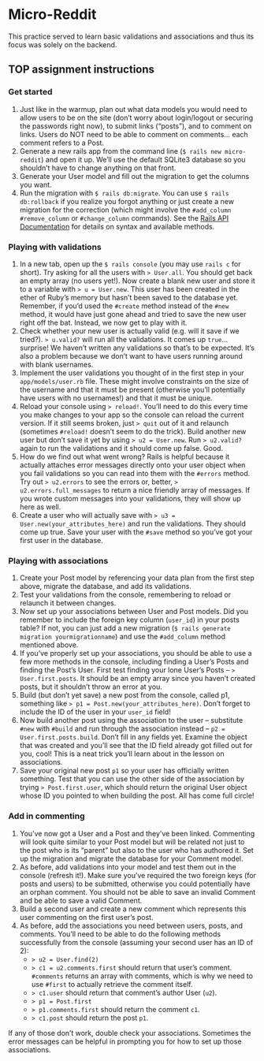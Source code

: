 #  Micro-Reddit

This practice served to learn basic validations and associations and thus its focus was solely on the backend.

## TOP assignment instructions

### Get started

1. Just like in the warmup, plan out what data models you would need to allow users to be on the site (don’t worry about login/logout or securing the passwords right now), to submit links (“posts”), and to comment on links. Users do NOT need to be able to comment on comments… each comment refers to a Post.
2. Generate a new rails app from the command line (`$ rails new micro-reddit`) and open it up. We’ll use the default SQLite3 database so you shouldn’t have to change anything on that front.
3. Generate your User model and fill out the migration to get the columns you want.
4. Run the migration with `$ rails db:migrate`. You can use `$ rails db:rollback` if you realize you forgot anything or just create a new migration for the correction (which might involve the `#add_column` `#remove_column` or `#change_column` commands). See the [Rails API Documentation](http://api.rubyonrails.org/classes/ActiveRecord/Migration.html) for details on syntax and available methods.

### Playing with validations

1. In a new tab, open up the `$ rails console` (you may use `rails c` for short). Try asking for all the users with `> User.all`. You should get back an empty array (no users yet!). Now create a blank new user and store it to a variable with `> u = User.new`. This user has been created in the ether of Ruby’s memory but hasn’t been saved to the database yet. Remember, if you’d used the `#create` method instead of the `#new` method, it would have just gone ahead and tried to save the new user right off the bat. Instead, we now get to play with it.
2. Check whether your new user is actually valid (e.g. will it save if we tried?). `> u.valid?` will run all the validations. It comes up `true`… surprise! We haven’t written any validations so that’s to be expected. It’s also a problem because we don’t want to have users running around with blank usernames.
3. Implement the user validations you thought of in the first step in your `app/models/user.rb` file. These might involve constraints on the size of the username and that it must be present (otherwise you’ll potentially have users with no usernames!) and that it must be unique.
4. Reload your console using `> reload!`. You’ll need to do this every time you make changes to your app so the console can reload the current version. If it still seems broken, just `> quit` out of it and relaunch (sometimes `#reload!` doesn’t seem to do the trick). Build another new user but don’t save it yet by using `> u2 = User.new`. Run `> u2.valid?` again to run the validations and it should come up false. Good.
5. How do we find out what went wrong? Rails is helpful because it actually attaches error messages directly onto your user object when you fail validations so you can read into them with the `#errors` method. Try out `> u2.errors` to see the errors or, better, `> u2.errors.full_messages` to return a nice friendly array of messages. If you wrote custom messages into your validations, they will show up here as well.
6. Create a user who will actually save with `> u3 = User.new(your_attributes_here)` and run the validations. They should come up true. Save your user with the `#save` method so you’ve got your first user in the database.

### Playing with associations

1. Create your Post model by referencing your data plan from the first step above, migrate the database, and add its validations.
2. Test your validations from the console, remembering to reload or relaunch it between changes.
3. Now set up your associations between User and Post models. Did you remember to include the foreign key column (`user_id`) in your posts table? If not, you can just add a new migration (`$ rails generate migration yourmigrationname`) and use the `#add_column` method mentioned above.
4. If you’ve properly set up your associations, you should be able to use a few more methods in the console, including finding a User’s Posts and finding the Post’s User. First test finding your lone User’s Posts – `> User.first.posts`. It should be an empty array since you haven’t created posts, but it shouldn’t throw an error at you.
5. Build (but don’t yet save) a new post from the console, called p1, something like `> p1 = Post.new(your_attributes_here)`. Don’t forget to include the ID of the user in your `user_id` field!
6. Now build another post using the association to the user – substitute `#new` with `#build` and run through the association instead – `p2 = User.first.posts.build`. Don’t fill in any fields yet. Examine the object that was created and you’ll see that the ID field already got filled out for you, cool! This is a neat trick you’ll learn about in the lesson on associations.
7. Save your original new post `p1` so your user has officially written something. Test that you can use the other side of the association by trying `> Post.first.user`, which should return the original User object whose ID you pointed to when building the post. All has come full circle!


### Add in commenting

1. You’ve now got a User and a Post and they’ve been linked. Commenting will look quite similar to your Post model but will be related not just to the post who is its “parent” but also to the user who has authored it. Set up the migration and migrate the database for your Comment model.
2. As before, add validations into your model and test them out in the console (refresh it!). Make sure you’ve required the two foreign keys (for posts and users) to be submitted, otherwise you could potentially have an orphan comment. You should not be able to save an invalid Comment and be able to save a valid Comment.
3. Build a second user and create a new comment which represents this user commenting on the first user’s post.
4. As before, add the associations you need between users, posts, and comments. You’ll need to be able to do the following methods successfully from the console (assuming your second user has an ID of 2):
    -   `> u2 = User.find(2)`
    -   `> c1 = u2.comments.first` should return that user’s comment. `#comments` returns an array with comments, which is why we need to use `#first` to actually retrieve the comment itself.
    -   `> c1.user` should return that comment’s author User (`u2`).
    -   `> p1 = Post.first`
    -   `> p1.comments.first` should return the comment `c1`.
    -   `> c1.post` should return the post `p1`.
  
If any of those don’t work, double check your associations. Sometimes the error messages can be helpful in prompting you for how to set up those associations.

